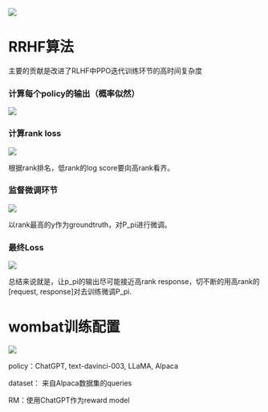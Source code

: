 ![](/Users/liuting/Library/Application%20Support/marktext/images/2023-04-14-14-33-11-image.png)

# RRHF算法

主要的贡献是改进了RLHF中PPO迭代训练环节的高时间复杂度

### 计算每个policy的输出（概率似然）

![](/Users/liuting/Library/Application%20Support/marktext/images/2023-04-14-14-38-22-image.png)

### 计算rank loss

![](/Users/liuting/Library/Application%20Support/marktext/images/2023-04-14-14-38-49-image.png)

根据rank排名，低rank的log score要向高rank看齐。

### 监督微调环节

![](/Users/liuting/Library/Application%20Support/marktext/images/2023-04-14-14-40-57-image.png)

以rank最高的y作为groundtruth，对P_pi进行微调。

### 最终Loss

![](/Users/liuting/Library/Application%20Support/marktext/images/2023-04-14-14-42-11-image.png)

总结来说就是，让p_pi的输出尽可能接近高rank response，切不断的用高rank的[request, response]对去训练微调P_pi.

# wombat训练配置

![](/Users/liuting/Library/Application%20Support/marktext/images/2023-04-14-14-35-37-image.png)

policy：ChatGPT, text-davinci-003, LLaMA, Alpaca

dataset： 来自Alpaca数据集的queries

RM：使用ChatGPT作为reward model

